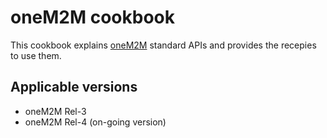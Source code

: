 # oneM2M cookbook

This cookbook explains [oneM2M](https://www.oneM2M.org) standard APIs and provides the recepies to use them.

## Applicable versions

- oneM2M Rel-3
- oneM2M Rel-4 (on-going version)
